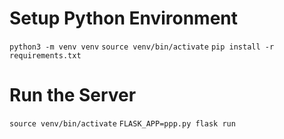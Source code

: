 
# Setup Python Environment
`python3 -m venv venv`
`source venv/bin/activate`
`pip install -r requirements.txt`

# Run the Server
`source venv/bin/activate`
`FLASK_APP=ppp.py flask run`